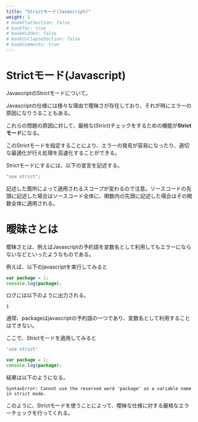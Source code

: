 ```yaml
---
title: "Strictモード(Javascript)"
weight: 1
# bookFlatSection: false
# bookToc: true
# bookHidden: false
# bookCollapseSection: false
# bookComments: true
---
```


# Strictモード(Javascript)

JavascriptのStrictモードについて。

Javascriptの仕様には様々な理由で曖昧さが存在しており、それが時にエラーの原因になりうることもある。

これらの問題の原因に対して、厳格な(Strict)チェックをするための機能が**Strictモード**になる。

このStrictモードを指定することにより、エラーの発見が容易になったり、適切な最適化が行え処理を高速化することができる。

Strictモードにするには、以下の宣言を記述する。


```javascript
"use strict";
```

記述した箇所によって適用されるスコープが変わるので注意。ソースコードの先頭に記述した場合はソースコード全体に、関数内の先頭に記述した場合はその関数全体に適用される。


# 曖昧さとは

曖昧さとは、例えばJavascriptの予約語を変数名として利用してもエラーにならないなどといったようなものである。

例えば、以下のjavascriptを実行してみると

```javascript
var package = 1;
console.log(package);
```

ログには以下のように出力される。

```
1
```

通常、packageはjavascriptの予約語の一つであり、変数名として利用することはできない。

ここで、Strictモードを適用してみると

```javascript
'use strict'

var package = 1;
console.log(package);
```

結果は以下のようになる。

```
SyntaxError: Cannot use the reserved word 'package' as a variable name in strict mode.
```

このように、Strictモードを使うことによって、曖昧な仕様に対する厳格なエラーチェックを行ってくれる。
